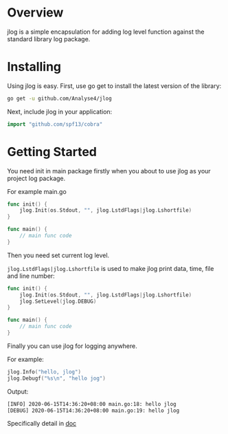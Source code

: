 # Overview
jlog is a simple encapsulation for adding log level function against the standard library log package.
# Installing
Using jlog is easy. First, use go get to install the latest version of the library:
```bash
go get -u github.com/Analyse4/jlog
```
Next, include jlog in your application:
```go
import "github.com/spf13/cobra"
```
# Getting Started
You need init in main package firstly when you about to use jlog as your project log package.

For example main.go
```go
func init() {
	jlog.Init(os.Stdout, "", jlog.LstdFlags|jlog.Lshortfile)
}

func main() {
	// main func code
}
```
Then you need set current log level.

`jlog.LstdFlags|jlog.Lshortfile` is used to make jlog print data, time, file and line number:
```go
func init() {
    jlog.Init(os.Stdout, "", jlog.LstdFlags|jlog.Lshortfile)
    jlog.SetLevel(jlog.DEBUG)
}

func main() {
	// main func code
}
```
Finally you can use jlog for logging anywhere.

For example:
```go
jlog.Info("hello, jlog")
jlog.Debugf("%s\n", "hello jog")
```
Output:
```bash
[INFO] 2020-06-15T14:36:20+08:00 main.go:18: hello jlog
[DEBUG] 2020-06-15T14:36:20+08:00 main.go:19: hello jlog
```
Specifically detail in [doc]()